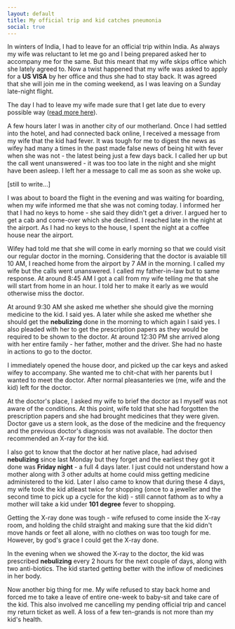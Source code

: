 ```yaml
---
layout: default
title: My official trip and kid catches pneumonia
social: true
---
```


In winters of India, I had to leave for an official trip within India. As always my wife was reluctant to let me go
and I being prepared asked her to accompany me for the same. But this meant that my wife skips office which she lately
agreed to. Now a twist happened that my wife was asked to apply for a **US VISA** by her office and thus she had to 
stay back. It was agreed that she will join me in the coming weekend, as I was leaving on a Sunday late-night flight.

The day I had to leave my wife made sure that I get late due to every possible way ([read more here](cases/haircut-wife-kid.html)).

A few hours later I was in another city of our motherland. Once I had settled into the hotel, and had connected back
online, I received a message from my wife that the kid had fever. It was tough for me to digest the news as wifey had
many a times in the past made false news of being hit with fever when she was not - the latest being just a few days
back. I called her up but the call went unanswered - it was too too late in the night and she might have been asleep.
I left her a message to call me as soon as she woke up.

[still to write...]

I was about to board the flight in the evening and was waiting for boarding, when my wife informed me that she was
not coming today. I informed her that I had no keys to home - she said they didn't get a driver. I argued her to get
a cab and come-over which she declined. I reached late in the night at the airport. As I had no keys to the house, I
spent the night at a coffee house near the airport. 

Wifey had told me that she will come in early morning so that we could visit our regular doctor in the morning. Considering
that the doctor is avaiable till 10 AM, I reached home from the airport by 7 AM in the morning. I called my wife but
the calls went unanswered. I called my father-in-law but to same response. At around 8:45 AM I got a call from my wife
telling me that she will start from home in an hour. I told her to make it early as we would otherwise miss the doctor.

At around 9:30 AM she asked me whether she should give the morning medicine to the kid. I said yes. A later while she
asked me whether she should get the **nebulizing** done in the morning to which again I said yes. I also pleaded with
her to get the prescription papers as they would be required to be shown to the doctor. At around 12:30 PM she arrived
along with her entire family - her father, mother and the driver. She had no haste in actions to go to the doctor.

I immediately opened the house door, and picked up the car keys and asked wifey to accompany. She wanted me to chit-chat
with her parents but I wanted to meet the doctor. After normal pleasanteries we (me, wife and the kid) left for the
doctor.

At the doctor's place, I asked my wife to brief the doctor as I myself was not aware of the conditions. At this point,
wife told that she had forgotten the prescription papers and she had brought medicines that they were given. Doctor
gave us a stern look, as the dose of the medicine and the frequency and the previous doctor's diagnosis was not
available. The doctor then recommended an X-ray for the kid.

I also got to know that the doctor at her native place, had advised **nebulizing** since last Monday but they forget
and the earliest they got it done was **Friday night** - a full 4 days later. I just could not understand how a mother
along with 3 other adults at home could miss getting medicine administered to the kid. Later I also came to know that
during these 4 days, my wife took the kid atleast twice for shopping (once to a jeweller and the second time to pick
up a cycle for the kid) - still cannot fathom as to why a mother will take a kid under **101 degree** fever to
shopping.

Getting the X-ray done was tough - wife refused to come inside the X-ray room, and holding the child straight and making
sure that the kid didn't move hands or feet all alone, with no clothes on was too tough for me. However, by god's grace
I could get the X-ray done.

In the evening when we showed the X-ray to the doctor, the kid was prescribed **nebulizing** every 2 hours for the next
couple of days, along with two anti-biotics. The kid started getting better with the inflow of medicines in her body.

Now another big thing for me. My wife refused to stay back home and forced me to take a leave of entire one-week to
baby-sit and take care of the kid. This also involved me cancelling my pending official trip and cancel my return
ticket as well. A loss of a few ten-grands is not more than my kid's health.
